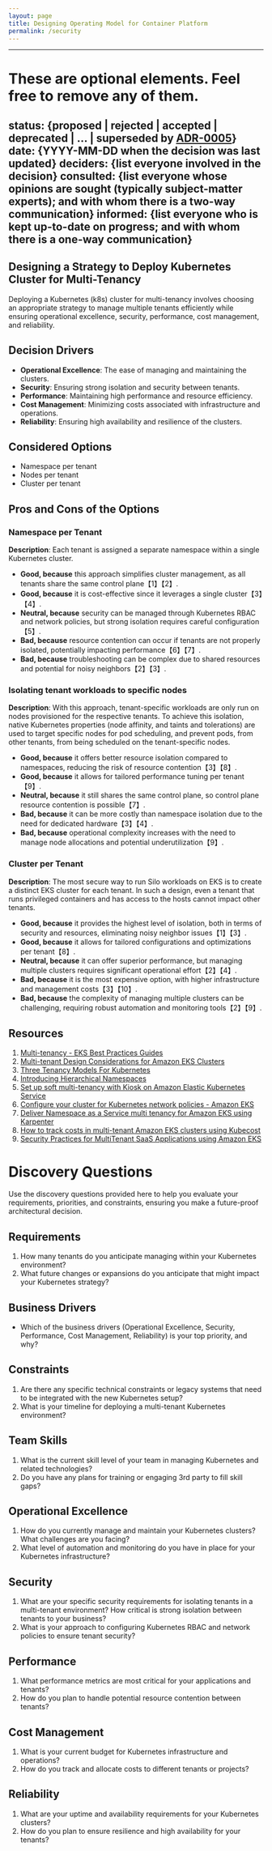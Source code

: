 ```yaml
---
layout: page
title: Designing Operating Model for Container Platform
permalink: /security
---
```


---
# These are optional elements. Feel free to remove any of them.
status: {proposed | rejected | accepted | deprecated | … | superseded by [ADR-0005](0005-example.md)}
date: {YYYY-MM-DD when the decision was last updated}
deciders: {list everyone involved in the decision}
consulted: {list everyone whose opinions are sought (typically subject-matter experts); and with whom there is a two-way communication}
informed: {list everyone who is kept up-to-date on progress; and with whom there is a one-way communication}
---
## Designing a Strategy to Deploy Kubernetes Cluster for Multi-Tenancy

Deploying a Kubernetes (k8s) cluster for multi-tenancy involves choosing an appropriate strategy to manage multiple tenants efficiently while ensuring operational excellence, security, performance, cost management, and reliability.

## Decision Drivers

* **Operational Excellence**: The ease of managing and maintaining the clusters.
* **Security**: Ensuring strong isolation and security between tenants.
* **Performance**: Maintaining high performance and resource efficiency.
* **Cost Management**: Minimizing costs associated with infrastructure and operations.
* **Reliability**: Ensuring high availability and resilience of the clusters.

## Considered Options

* Namespace per tenant
* Nodes per tenant
* Cluster per tenant

## Pros and Cons of the Options

### Namespace per Tenant

**Description**: Each tenant is assigned a separate namespace within a single Kubernetes cluster.

* **Good, because** this approach simplifies cluster management, as all tenants share the same control plane【1】【2】.
* **Good, because** it is cost-effective since it leverages a single cluster【3】【4】.
* **Neutral, because** security can be managed through Kubernetes RBAC and network policies, but strong isolation requires careful configuration【5】.
* **Bad, because** resource contention can occur if tenants are not properly isolated, potentially impacting performance【6】【7】.
* **Bad, because** troubleshooting can be complex due to shared resources and potential for noisy neighbors【2】【3】.

### Isolating tenant workloads to specific nodes

**Description**: With this approach, tenant-specific workloads are only run on nodes provisioned for the respective tenants. To achieve this isolation, native Kubernetes properties (node affinity, and taints and tolerations) are used to target specific nodes for pod scheduling, and prevent pods, from other tenants, from being scheduled on the tenant-specific nodes.

* **Good, because** it offers better resource isolation compared to namespaces, reducing the risk of resource contention【3】【8】.
* **Good, because** it allows for tailored performance tuning per tenant【9】.
* **Neutral, because** it still shares the same control plane, so control plane resource contention is possible【7】.
* **Bad, because** it can be more costly than namespace isolation due to the need for dedicated hardware【3】【4】.
* **Bad, because** operational complexity increases with the need to manage node allocations and potential underutilization【9】.

### Cluster per Tenant

**Description**: The most secure way to run Silo workloads on EKS is to create a distinct EKS cluster for each tenant. In such a design, even a tenant that runs privileged containers and has access to the hosts cannot impact other tenants.

* **Good, because** it provides the highest level of isolation, both in terms of security and resources, eliminating noisy neighbor issues【1】【3】.
* **Good, because** it allows for tailored configurations and optimizations per tenant【8】.
* **Neutral, because** it can offer superior performance, but managing multiple clusters requires significant operational effort【2】【4】.
* **Bad, because** it is the most expensive option, with higher infrastructure and management costs【3】【10】.
* **Bad, because** the complexity of managing multiple clusters can be challenging, requiring robust automation and monitoring tools【2】【9】.

## Resources

1. [Multi-tenancy - EKS Best Practices Guides](https://aws.github.io/aws-eks-best-practices/security/docs/multitenancy/)
2. [Multi-tenant Design Considerations for Amazon EKS Clusters](https://aws.amazon.com/blogs/containers/multi-tenant-design-considerations-for-amazon-eks-clusters/)
3. [Three Tenancy Models For Kubernetes](https://kubernetes.io/blog/2021/04/15/three-tenancy-models-for-kubernetes/)
4. [Introducing Hierarchical Namespaces](https://kubernetes.io/blog/2020/08/14/introducing-hierarchical-namespaces/)
5. [Set up soft multi-tenancy with Kiosk on Amazon Elastic Kubernetes Service](https://aws.amazon.com/blogs/containers/set-up-soft-multi-tenancy-with-kiosk-on-amazon-elastic-kubernetes-service/)
6. [Configure your cluster for Kubernetes network policies - Amazon EKS](https://docs.aws.amazon.com/eks/latest/userguide/cni-network-policy.html)
7. [Deliver Namespace as a Service multi tenancy for Amazon EKS using Karpenter](https://aws.amazon.com/blogs/containers/deliver-namespace-as-a-service-multi-tenancy-for-amazon-eks-using-karpenter/)
8. [How to track costs in multi-tenant Amazon EKS clusters using Kubecost](https://aws.amazon.com/blogs/containers/how-to-track-costs-in-multi-tenant-amazon-eks-clusters-using-kubecost/)
9. [Security Practices for MultiTenant SaaS Applications using Amazon EKS](https://d1.awsstatic.com/whitepapers/security-practices-for-multi-tenant-saas-apps-using-eks.pdf)


# Discovery Questions 
Use the discovery questions provided here to help you evaluate your requirements, priorities, and constraints, ensuring you make a future-proof architectural decision.

## Requirements

1. How many tenants do you anticipate managing within your Kubernetes environment?
2. What future changes or expansions do you anticipate that might impact your Kubernetes strategy?

## Business Drivers

- Which of the business drivers (Operational Excellence, Security, Performance, Cost Management, Reliability) is your top priority, and why?

## Constraints

1. Are there any specific technical constraints or legacy systems that need to be integrated with the new Kubernetes setup?
2. What is your timeline for deploying a multi-tenant Kubernetes environment?

## Team Skills

1. What is the current skill level of your team in managing Kubernetes and related technologies?
2. Do you have any plans for training or engaging 3rd party to fill skill gaps?

## Operational Excellence

1. How do you currently manage and maintain your Kubernetes clusters? What challenges are you facing?
2. What level of automation and monitoring do you have in place for your Kubernetes infrastructure?

## Security

1. What are your specific security requirements for isolating tenants in a multi-tenant environment? How critical is strong isolation between tenants to your business?
2. What is your approach to configuring Kubernetes RBAC and network policies to ensure tenant security?

## Performance

1. What performance metrics are most critical for your applications and tenants?
2. How do you plan to handle potential resource contention between tenants?

## Cost Management

1. What is your current budget for Kubernetes infrastructure and operations?
2. How do you track and allocate costs to different tenants or projects?

## Reliability

1. What are your uptime and availability requirements for your Kubernetes clusters?
2. How do you plan to ensure resilience and high availability for your tenants?
